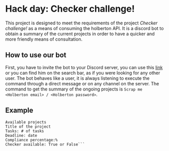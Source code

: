 # Hack day: Checker challenge!

This project is designed to meet the requirements of the project *Checker challenge!* as a means of consuming the holberton API.
It is a discord bot to obtain a summary of the current projects in order to have a quicker and more friendly means of consultation.

## How to use our bot

First, you have to invite the bot to your Discord server, you can use this [link](https://discord.com/api/oauth2/authorize?client_id=893587444912492565&permissions=517544065088&scope=bot) or you can find him on the search bar, as if you were 
looking for any other user.
The bot behaves like a user, it is always listening to execute the command through a direct message or on any channel on the server. 
The command to get the summary of the ongoing projects is ```Scrap me <Holberton email> / <Holberton password>```.

## Example

```
Available projects
Title of the project
Tasks: # of tasks 
Deadline: date
Compliance percentage:%
Checker available: True or False```


